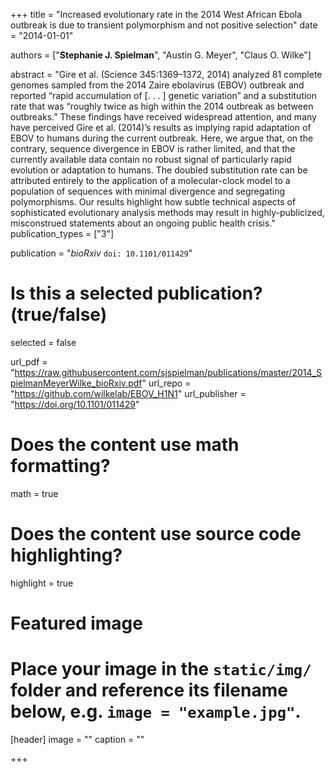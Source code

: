 +++
title = "Increased evolutionary rate in the 2014 West African Ebola outbreak is due to transient polymorphism and not positive selection"
date = "2014-01-01"

authors = ["**Stephanie J. Spielman**", "Austin G. Meyer", "Claus O. Wilke"]

abstract = "Gire et al. (Science 345:1369–1372, 2014) analyzed 81 complete genomes sampled from the 2014 Zaire ebolavirus (EBOV) outbreak and reported “rapid accumulation of [. . . ] genetic variation” and a substitution rate that was “roughly twice as high within the 2014 outbreak as between outbreaks.” These findings have received widespread attention, and many have perceived Gire et al. (2014)’s results as implying rapid adaptation of EBOV to humans during the current outbreak. Here, we argue that, on the contrary, sequence divergence in EBOV is rather limited, and that the currently available data contain no robust signal of particularly rapid evolution or adaptation to humans. The doubled substitution rate can be attributed entirely to the application of a molecular-clock model to a population of sequences with minimal divergence and segregating polymorphisms. Our results highlight how subtle technical aspects of sophisticated evolutionary analysis methods may result in highly-publicized, misconstrued statements about an ongoing public health crisis."
publication_types = ["3"]

publication = "*bioRxiv* `doi: 10.1101/011429`"

# Is this a selected publication? (true/false)
selected = false

url_pdf = "https://raw.githubusercontent.com/sjspielman/publications/master/2014_SpielmanMeyerWilke_bioRxiv.pdf"
url_repo = "https://github.com/wilkelab/EBOV_H1N1"
url_publisher = "https://doi.org/10.1101/011429"
# Does the content use math formatting?
math = true

# Does the content use source code highlighting?
highlight = true

# Featured image
# Place your image in the `static/img/` folder and reference its filename below, e.g. `image = "example.jpg"`.
[header]
image = ""
caption = ""

+++

<!-- More detail can easily be written here using *Markdown* and $\rm \LaTeX$ math code. -->
